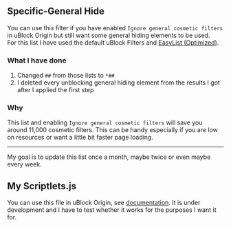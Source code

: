 ## Specific-General Hide
You can use this filter if you have enabled `Ignore general cosmetic filters` in uBlock Origin but still want some general hiding elements to be used. <br>
For this list I have used the default uBlock Filters and [EasyList (Optimized)](https://filters.adtidy.org/extension/ublock/filters/101_optimized.txt). 

### What I have done
1. Changed `##` from those lists to `*##`
2. I deleted every unblocking general hiding element from the results I got after I applied the first step

### Why
This list and enabling `Ignore general cosmetic filters` will save you around 11,000 cosmetic filters.
This can be handy especially if you are low on resources or want a little bit faster page loading.

***
My goal is to update this list once a month, maybe twice or even maybe every week.


## My Scriptlets.js
You can use this file in uBlock Origin, see [documentation](https://github.com/gorhill/uBlock/wiki/Advanced-settings#userresourceslocation).
It is under development and I have to test whether it works for the purposes I want it for.
